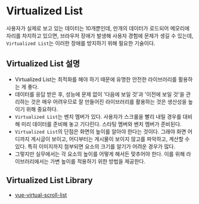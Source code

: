 # Virtualized List
사용자가 실제로 보고 있는 데이터는 10개뿐인데, 만개의 데이터가 로드되어 메모리에 자리를 차지하고 있으면, 브라우저 장애가 발생해 사용자 경험에 문제가 생길 수 있는데, `Virtualized List`는 이러한 장애를 방지하기 위해 필요한 기술이다.

## Virtualized List 설명
- Virtualized List는 최적화를 해야 하기 때문에 유명한 안전한 라이브러리를 활용하는 게 좋다. 
- 데이터를 응답 받은 후, 성능에 문제 없이 '다음에 보일 것'과 '이전에 보일 것'을 관리하는 것은 매우 어려우므로 잘 만들어진 라이브러리를 활용하는 것은 생산성을 높이기 위해 중요하다.
- `Virtualized List`는 벤치 멤버가 있다. 사용자가 스크롤을 빨리 내릴 경우를 대비해 미리 데이터를 준비해 놓고 기다린다. 스타팅 멤버와 벤치 멤버가 준비된다.
- `Virtualized List`의 단점은 화면의 높이를 알아야 한다는 것이다. 그래야 화면 어디까지 게시글이 보이고, 어디부터는 게시물이 보이지 않고를 파악하고, 계산할 수 있다. 특히 이미지까지 첨부되면 요소의 크기를 알기가 어려운 경우가 많다. 
- 그렇지만 실무에서는 각 요소의 높이를 어떻게 해서든 맞추어야 한다. 이를 위해 라이브러리에서는 가변 높이를 적용하기 위한 방법을 제공한다.


## Virtualized List Library
- [vue-virtual-scroll-list](https://www.npmjs.com/package/vue-virtual-scroll-list)